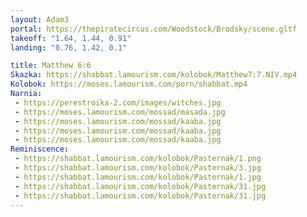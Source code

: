 ```yaml
---
layout: Adam3
portal: https://thepiratecircus.com/Woodstock/Brodsky/scene.gltf
takeoff: "1.64, 1.44, 0.91"
landing: "0.76, 1.42, 0.1"

title: Matthew 6:6
Skazka: https://shabbat.lamourism.com/kolobok/Matthew7:7.NIV.mp4
Kolobok: https://moses.lamourism.com/porn/shabbat.mp4
Narnia:
 - https://perestroika-2.com/images/witches.jpg
 - https://moses.lamourism.com/mossad/masada.jpg
 - https://moses.lamourism.com/mossad/kaaba.jpg
 - https://moses.lamourism.com/mossad/kaaba.jpg
 - https://moses.lamourism.com/mossad/kaaba.jpg
Reminiscence:
 - https://shabbat.lamourism.com/kolobok/Pasternak/1.png
 - https://shabbat.lamourism.com/kolobok/Pasternak/3.jpg
 - https://shabbat.lamourism.com/kolobok/Pasternak/1.jpg
 - https://shabbat.lamourism.com/kolobok/Pasternak/31.jpg
 - https://shabbat.lamourism.com/kolobok/Pasternak/31.jpg
---
```

